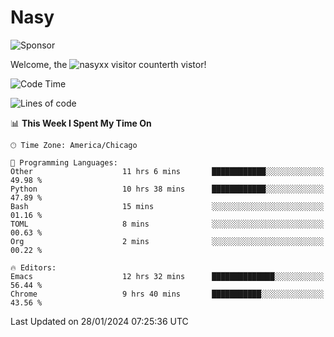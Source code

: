# Nasy

<!--
<p align="center">
<img height="200" src="https://github-readme-stats.vercel.app/api?username=nasyxx&count_private=true&show_icons=true&theme=dracula&include_all_commits=true"/>
<img height="200" src="https://github-readme-stats.vercel.app/api/top-langs/?username=nasyxx&theme=dracula&hide=html,jupyter+notebook&count_private=true&show_icons=true"/>
</p>

  
----------------
-->

![Sponsor](https://img.shields.io/static/v1.svg?label=Sponsor&message=%E2%9D%A4&logo=GitHub&style=flat&color=pink)
 
Welcome, the ![nasyxx visitor counter](https://count.getloli.com/get/@nasyxx?theme=rule34)th vistor!
 
<!--START_SECTION:waka-->
![Code Time](http://img.shields.io/badge/Code%20Time-4%2C271%20hrs%2045%20mins-blue)

![Lines of code](https://img.shields.io/badge/From%20Hello%20World%20I%27ve%20Written-6.3%20million%20lines%20of%20code-blue)

📊 **This Week I Spent My Time On** 

```text
🕑︎ Time Zone: America/Chicago

💬 Programming Languages: 
Other                    11 hrs 6 mins       ████████████░░░░░░░░░░░░░   49.98 % 
Python                   10 hrs 38 mins      ████████████░░░░░░░░░░░░░   47.89 % 
Bash                     15 mins             ░░░░░░░░░░░░░░░░░░░░░░░░░   01.16 % 
TOML                     8 mins              ░░░░░░░░░░░░░░░░░░░░░░░░░   00.63 % 
Org                      2 mins              ░░░░░░░░░░░░░░░░░░░░░░░░░   00.22 % 

🔥 Editors: 
Emacs                    12 hrs 32 mins      ██████████████░░░░░░░░░░░   56.44 % 
Chrome                   9 hrs 40 mins       ███████████░░░░░░░░░░░░░░   43.56 % 
```


 Last Updated on 28/01/2024 07:25:36 UTC
<!--END_SECTION:waka-->

<!-- ![visitors](https://visitor-badge.laobi.icu/badge?page_id=nasyxx.nasyxx) -->
